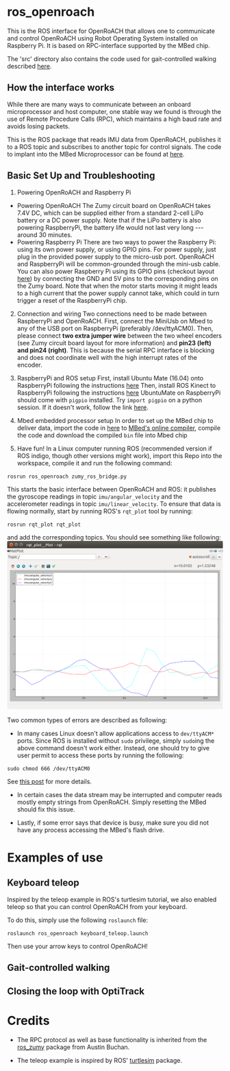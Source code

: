 # ros_openroach
This is the ROS interface for OpenRoACH that allows one to communicate and control OpenRoACH using Robot Operating System installed on Raspberry Pi. It is based on RPC-interface supported by the MBed chip.

The 'src' directory also contains the code used for gait-controlled walking described [here](https://drive.google.com/file/d/1BtqgeBJKf_vY9w3NDAzwl1sBqKWttHX7/view?usp=sharing).
## How the interface works
While there are many ways to communicate between an onboard microprocessor and host computer, one stable way we found is through the use of Remote Procedure Calls (RPC), which maintains a high baud rate and avoids losing packets.

This is the ROS package that reads IMU data from OpenRoACH, publishes it to a ROS topic and subscribes to another topic for control signals. The code to implant into the MBed Microprocessor can be found at [here](https://os.mbed.com/users/yxyang/code/ros_openroach/).

## Basic Set Up and Troubleshooting
1. Powering OpenRoACH and Raspberry Pi
* Powering OpenRoACH
The Zumy circuit board on OpenRoACH takes 7.4V DC, which can be supplied either from a standard 2-cell LiPo battery or a DC power supply. Note that if the LiPo battery is also powering RaspberryPi, the battery life would not last very long --- around 30 minutes.
* Powering Raspberry Pi
There are two ways to power the Raspberry Pi: using its own power supply, or using GPIO pins. For power supply, just plug in the provided power supply to the micro-usb port. OpenRoACH and RaspberryPi will be common-grounded through the mini-usb cable. You can also power Raspberry Pi using its GPIO pins (checkout layout [here](https://docs.microsoft.com/en-us/windows/iot-core/learn-about-hardware/pinmappings/pinmappingsrpi)) by connecting the GND and 5V pins to the corresponding pins on the Zumy board. Note that when the motor starts moving it might leads to a high current that the power supply cannot take, which could in turn trigger a reset of the RaspberryPi chip.

2. Connection and wiring
Two connections need to be made between RaspberryPi and OpenRoACH. First, connect the MiniUsb on Mbed to any of the USB port on RaspberryPi (preferably /dev/ttyACM0). Then, please connect __two extra jumper wire__ between the two wheel encoders (see Zumy circuit board layout for more information) and __pin23 (left) and pin24 (right)__. This is because the serial RPC interface is blocking and does not coordinate well with the high interrupt rates of the encoder.

3. RaspberryPi and ROS setup
First, install Ubuntu Mate (16.04) onto RaspberryPi following the instructions [here](http://ubuntu-mate.org/download/)
Then, install ROS Kinect to RaspberryPi following the instructions [here](http://wiki.ros.org/kinetic/Installation)
UbuntuMate on RaspberryPi should come with `pigpio` installed. Try `import pigpio` on a python session. If it doesn't work, follow the link [here](http://abyz.me.uk/rpi/pigpio/download.html).


4. Mbed embedded processor setup
In order to set up the MBed chip to deliver data, import the code in [here](https://os.mbed.com/users/yxyang/code/ros_openroach/) to [MBed's online compiler](https://os.mbed.com/compiler/), compile the code and download the compiled `bin` file into Mbed chip

5. Have fun!
In a Linux computer running ROS (recommended version if ROS indigo, though other versions might work), import this Repo into the workspace, compile it and run the following command:
```
rosrun ros_openroach zumy_ros_bridge.py
```
This starts the basic interface between OpenRoACH and ROS: it publishes the gyroscope readings in topic `imu/angular_velocity` and the accelerometer readings in topic `imu/linear_velocity`. To ensure that data is flowing normally, start by running ROS's `rqt_plot` tool by running:
```
rosrun rqt_plot rqt_plot
```
and add the corresponding topics. You should see something like following:
![](https://github.com/yxyang/ros_openroach/blob/master/imgs/demo.png)


Two common types of errors are described as following:

* In many cases Linux doesn't allow applications access to `dev/ttyACM*` ports. Since ROS is installed without `sudo` privilege, simply `sudo`ing the above command doesn't work either. Instead, one should try to give user permit to access these ports by running the following:
```
sudo chmod 666 /dev/ttyACM0
```
See [this post](https://askubuntu.com/questions/58119/changing-permissions-on-serial-port) for more details.

* In certain cases the data stream may be interrupted and computer reads mostly empty strings from OpenRoACH. Simply resetting the MBed should fix this issue.

* Lastly, if some error says that device is busy, make sure you did not have any process accessing the MBed's flash drive.

# Examples of use
## Keyboard teleop
Inspired by the teleop example in ROS's turtlesim tutorial, we also enabled teleop so that you can control OpenRoACH from your keyboard.

To do this, simply use the following `roslaunch` file:
```
roslaunch ros_openroach keyboard_teleop.launch
```

Then use your arrow keys to control OpenRoACH!

## Gait-controlled walking
## Closing the loop with OptiTrack
# Credits
* The RPC protocol as well as base functionality is inherited from the [ros_zumy](https://github.com/abuchan/ros_zumy) package from Austin Buchan.

* The teleop example is inspired by ROS' [turtlesim](https://github.com/ros/ros_tutorials/tree/indigo-devel/turtlesim) package.
